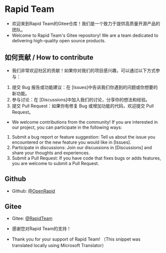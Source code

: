 # Rapid Team

- 欢迎来到Rapid Team的Gitee仓库！我们是一个致力于提供高质量开源产品的团队。
- Welcome to Rapid Team's Gitee repository! We are a team dedicated to delivering high-quality open source products.


## 如何贡献 / How to contribute


- 我们非常欢迎社区的贡献！如果你对我们的项目感兴趣，可以通过以下方式参与：

1. 提交 Bug 报告或功能建议：在 [Issues]中告诉我们你遇到的问题或你想要的新功能。
2. 参与讨论：在 [Discussions]中加入我们的讨论，分享你的想法和经验。
3. 提交 Pull Request：如果你有修复 Bug 或增加功能的代码，欢迎提交 Pull Request。


- We welcome contributions from the community! If you are interested in our project, you can participate in the following ways:

1. Submit a bug report or feature suggestion: Tell us about the issue you encountered or the new feature you would like in [Issues].
2. Participate in discussions: Join our discussions in [Discussions] and share your thoughts and experiences.
3. Submit a Pull Request: If you have code that fixes bugs or adds features, you are welcome to submit a Pull Request.

   
## Github
- Github: [@OpenRapid](https://github.com/OpenRapid)

## Gitee
- Gitee: [@RapidTeam](https://gitee.com/rapidteam)

- 感谢您对Rapid Team的支持！

- Thank you for your support of Rapid Team! （This snippet was translated locally using Microsoft Translator）
